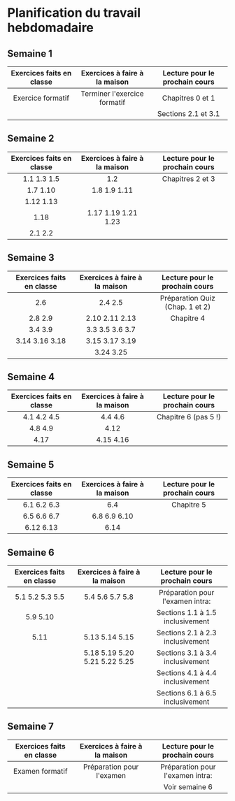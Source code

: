 # Planification du travail hebdomadaire

## Semaine 1
| Exercices faits en classe     | Exercices à faire à la maison | Lecture pour le prochain cours |
|:-----------------------------:|:-----------------------------:|:------------------------------:|
| Exercice formatif             | Terminer l'exercice formatif  | Chapitres 0 et 1               |
|                               |                               | Sections 2.1 et 3.1             |

## Semaine 2
| Exercices faits en classe     | Exercices à faire à la maison | Lecture pour le prochain cours |
|:-----------------------------:|:-----------------------------:|:------------------------------:|
| 1.1 1.3 1.5                   | 1.2                           | Chapitres 2 et 3               |
| 1.7 1.10                      | 1.8 1.9 1.11                  |                                |
| 1.12 1.13     	              |                               |                                |
| 1.18                          | 1.17 1.19 1.21  1.23          |                                |
| 2.1 2.2                       |                               |                                |


## Semaine 3
| Exercices faits en classe     | Exercices à faire à la maison | Lecture pour le prochain cours |
|:-----------------------------:|:-----------------------------:|:------------------------------:|
| 2.6                           | 2.4 2.5                       | Préparation Quiz (Chap. 1 et 2)|
| 2.8 2.9     	                | 2.10 2.11 2.13                | Chapitre 4                               |
| 3.4 3.9                       | 3.3 3.5 3.6 3.7               |                                |
| 3.14 3.16 3.18                | 3.15 3.17 3.19                |                                |
|                               | 3.24 3.25                     |                                |


## Semaine 4
| Exercices faits en classe     | Exercices à faire à la maison | Lecture pour le prochain cours |
|:-----------------------------:|:-----------------------------:|:------------------------------:|
| 4.1 4.2 4.5                   | 4.4 4.6                       | Chapitre 6 (pas 5 !)           |
| 4.8 4.9                       | 4.12                          |                                |
| 4.17                          | 4.15 4.16                     |                                |

## Semaine 5
| Exercices faits en classe     | Exercices à faire à la maison | Lecture pour le prochain cours   |
|:-----------------------------:|:-----------------------------:|:--------------------------------:|
| 6.1 6.2 6.3                   | 6.4                           | Chapitre 5                       |
| 6.5 6.6 6.7                   | 6.8 6.9 6.10                  |                                  |
| 6.12 6.13                     | 6.14                          |                                  |


## Semaine 6
| Exercices faits en classe     | Exercices à faire à la maison | Lecture pour le prochain cours   |
|:-----------------------------:|:-----------------------------:|:--------------------------------:|
| 5.1 5.2 5.3 5.5               | 5.4 5.6 5.7 5.8               | Préparation pour l'examen intra: |
| 5.9 5.10                      |                               | Sections 1.1 à 1.5 inclusivement |
| 5.11                          | 5.13 5.14 5.15                | Sections 2.1 à 2.3 inclusivement |
|                               | 5.18 5.19 5.20 5.21 5.22 5.25 | Sections 3.1 à 3.4 inclusivement |
|                               |                               | Sections 4.1 à 4.4 inclusivement |
|                               |                               | Sections 6.1 à 6.5 inclusivement |

## Semaine 7
| Exercices faits en classe     | Exercices à faire à la maison | Lecture pour le prochain cours   |
|:-----------------------------:|:-----------------------------:|:--------------------------------:|
| Examen formatif               | Préparation pour l'examen     | Préparation pour l'examen intra: |
|                               |                               | Voir semaine 6                   |

<!--
## Semaine 8

Examen le 20 mars de 12h00 à 13h50

| Groupe            | Local d'examen  |
|:-----------------:|:---------------:|
| 001               | XXXXX           |
| 002               | XXXXX           |
| 003               | XXXXX           |
| 004               | XXXXX           |
| 005               | XXXXX           |
| 006               | XXXXX           |
| 007               | XXXXX           |
| 008               | XXXXX           |
| 009               | XXXXX           |
| 010               | XXXXX           |
| 011               | XXXXX           |
| 012               | XXXXX           |
| 013               | XXXXX           |
| 014               | XXXXX           |
| 015               | XXXXX           |

Les cours de la semaine 8 sont en principe annulés et remplacés par la période d'examen.
Les modalités vous seront précisées par votre enseignante ou enseignant.

##Lecture pour la semaine 9:

Chapitre 7
Sections 8.1, 8.2 et 8.3
Sections 12.1 et 12.2

## Semaine 9
| Exercices faits en classe     | Exercices à faire à la maison | Lecture pour le prochain cours   |
|:-----------------------------:|:-----------------------------:|:--------------------------------:|
| 7.1 7.2                       | 7.3                           | Sections 8.4 8.5                 |
| 7.5 7.7 7.8                   | 7.6 7.9                       | Section 12.3                     |
| 7.10 7.13 7.17                | 7.14 7.18                     |                                  |
| 8.1 8.2 8.4                   | 8.7                           |                                  |
| 12.9                          |                               |                                  |

## Semaine 10
| Exercices faits en classe     | Exercices à faire à la maison | Lecture pour le prochain cours   |
|:-----------------------------:|:-----------------------------:|:--------------------------------:|
| 8.8 8.11 8.13                 | 8.14 8.15                     | Chapitre 9                       |
| 8.19                          | 8.24 8.25                     |                                  |
| 12.8                          | 12.4 12.5                     |                                  |
| 12.10 12.13                   | 12.14                         |                                  |

## Semaine 11
| Exercices faits en classe     | Exercices à faire à la maison | Lecture pour le prochain cours   |
|:-----------------------------:|:-----------------------------:|:--------------------------------:|
| 9.1 9.3                       | 9.2                           | Chapitre 10                      |
| 9.4 9.5 9.11 9.18             | 9.7 9.9 9.10 9.12 9.13        |                                  |
|                               | 9.17 9.20                     |                                  |
| 9.22                          | 9.25                          |                                  |
| 9.29 9.32                     | 9.30 9.33 9.36                |                                  |

## Semaine 12
| Exercices faits en classe     | Exercices à faire à la maison | Lecture pour le prochain cours   |
|:-----------------------------:|:-----------------------------:|:--------------------------------:|
| 10.2 10.3                     | 10.1 10.5                     | Aucune lecture                   |
| 10.8 (sans validation)        |                               |                                  |
| 10.11 10.12                   |                               |                                  |
| 12.1 12.21                    | 12.19                         |                                  |

## Semaines 13 et 14

Travail personnel sur les différents travaux. Il n'y aura aucune matière dans le cours.

## Semaine 15

L'examen final sera le 13 décembre de 15h00 à 18h00.

Les locaux pour les différents groupes sont les suivants:

| Groupe            | Local d'examen  |
|:-----------------:|:---------------:|
| 001               | Y-248-S01       |
| 002               | Y-248-S02       |
| 003               | Y-248-S03       |
| 004               | Y-248-S05       |
| 005               | Y-248-S06       |
| 006               | Y-248-S04       |

La plage de cours de la semaine 15 est remplacée par une période de disponibilité en classe où vous pourrez faire des exercices 
et poser des questions. Il n'y aura aucune nouvelle matière.

Vous pouvez vous présenter à la séance de cours que vous voulez (pas obligatoirement votre plage horaire normale).
La priorité sera toutefois donnée aux étudiants qui sont dans leur séance normale de cours.
(N'attendez pas au jeudi 12 décembre pour poser vos questions, particulièrement si ce n'est pas votre séance normale
de cours.)

Les séances sont:

| Plage horaire                | Local           | Enseignants               |
|:----------------------------:|:---------------:|:-------------------------:|
| 6 décembre de 8h00 à 11h00   | H-022           | Eric Wenaas               |
| 6 décembre de 15h00 à 18h00  | S-031           | Georges Côté              |
| 10 décembre de 8h00 à 11h00  | S-031           | Eric Wenaas               |
| 11 décembre de 12h00 à 15h00 | S-016           | Eric Wenaas               |
| 11 décembre de 15h00 à 18h00 | S-031           | Georges Côté              |
| 12 décembre de 8h00 à 11h00  | S-016           | Eric Wenaas               |


L'examen final ne contiendra aucune question "théorique". Ce ne sera que des questions de code comme
l'examen formatif. Voici les sections du livre qui sont susceptibles d'être utiles pour l'examen final:

| Sections du livre                |
|:--------------------------------:|
| Sections 1.1 à 1.5 inclusivement |
| Sections 2.1 à 2.3 inclusivement |
| Sections 3.1 à 3.5 inclusivement |
| Sections 4.1 à 4.4 inclusivement |
| Sections 5.1 à 5.3 inclusivement |
| Sections 6.1 à 6.4 inclusivement |
| Sections 7.1 à 7.2 inclusivement |
| Sections 8.1 à 8.3 inclusivement |
| Sections 9.1 à 9.5 inclusivement |
| Sections 10.1, 10.2, 10.4 et 10.5 |
| Sections 12.1 à 12.3 inclusivement |
-->
